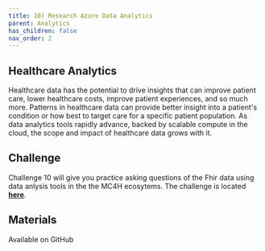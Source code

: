 ```yaml
---
title: 10) Research Azure Data Analytics 
parent: Analytics
has_children: false
nav_order: 2
---
```


## Healthcare Analytics
Healthcare data has the potential to drive insights that can improve patient care, lower healthcare costs, improve patient experiences, and so much more. Patterns in healthcare data can provide better insight into a patient's condition or how best to target care for a specific patient population. As data analytics tools rapidly advance, backed by scalable compute in the cloud, the scope and impact of healthcare data grows with it.


## Challenge 
Challenge 10 will give you practice asking questions of the Fhir data using data anlysis tools in the the MC4H ecosytems. The challenge is located **[here](https://github.com/microsoft/openhack-mc4h/tree/main/Challenge-10)**.


## Materials   
Available on GitHub
